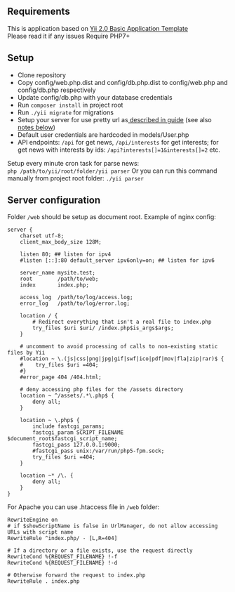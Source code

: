 ## Requirements
This is application based on [Yii 2.0 Basic Application Template](https://github.com/yiisoft/yii2-app-basic)    
Please read it if any issues
Require PHP7+
## Setup

- Clone repository
- Copy config/web.php.dist and config/db.php.dist to config/web.php and config/db.php respectively
- Update config/db.php with your database credentials
- Run `composer install` in project root
- Run `./yii migrate` for migrations
- Setup your server for use pretty url as[ described in guide](https://www.yiiframework.com/doc/guide/2.0/en/start-installation#configuring-web-servers) (see also [notes below](#server-configuration))
- Default user credentials are hardcoded in models/User.php
- API endpoints: `/api` for get news, `/api/interests` for get interests; for get news with interests by ids: `/api?interests[]=1&interests[]=2` etc.

Setup every minute cron task for parse news:  
`php /path/to/yii/root/folder/yii parser`
Or you can run this command manually from project root folder:
`./yii parser`
## Server configuration
Folder `/web` should be setup as document root.
Example of nginx config:
```
server {
    charset utf-8;
    client_max_body_size 128M;

    listen 80; ## listen for ipv4
    #listen [::]:80 default_server ipv6only=on; ## listen for ipv6

    server_name mysite.test;
    root        /path/to/web;
    index       index.php;

    access_log  /path/to/log/access.log;
    error_log   /path/to/log/error.log;

    location / {
        # Redirect everything that isn't a real file to index.php
        try_files $uri $uri/ /index.php$is_args$args;
    }

    # uncomment to avoid processing of calls to non-existing static files by Yii
    #location ~ \.(js|css|png|jpg|gif|swf|ico|pdf|mov|fla|zip|rar)$ {
    #    try_files $uri =404;
    #}
    #error_page 404 /404.html;

    # deny accessing php files for the /assets directory
    location ~ ^/assets/.*\.php$ {
        deny all;
    }

    location ~ \.php$ {
        include fastcgi_params;
        fastcgi_param SCRIPT_FILENAME $document_root$fastcgi_script_name;
        fastcgi_pass 127.0.0.1:9000;
        #fastcgi_pass unix:/var/run/php5-fpm.sock;
        try_files $uri =404;
    }

    location ~* /\. {
        deny all;
    }
}
```
For Apache you can use .htaccess file in `/web` folder:
```
RewriteEngine on
# if $showScriptName is false in UrlManager, do not allow accessing URLs with script name
RewriteRule ^index.php/ - [L,R=404]
    
# If a directory or a file exists, use the request directly
RewriteCond %{REQUEST_FILENAME} !-f
RewriteCond %{REQUEST_FILENAME} !-d
    
# Otherwise forward the request to index.php
RewriteRule . index.php
```
